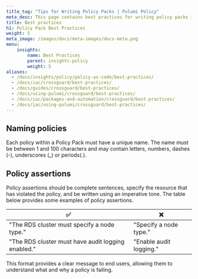 ```yaml
---
title_tag: "Tips for Writing Policy Packs | Pulumi Policy"
meta_desc: This page contains best practices for writing policy packs in Pulumi.
title: Best practices
h1: Policy Pack Best Practices
weight: 5
meta_image: /images/docs/meta-images/docs-meta.png
menu:
    insights:
        name: Best Practices
        parent: insights-policy
        weight: 5
aliases:
  - /docs/insights/policy/policy-as-code/best-practices/
  - /docs/iac/crossguard/best-practices/
  - /docs/guides/crossguard/best-practices/
  - /docs/using-pulumi/crossguard/best-practices/
  - /docs/iac/packages-and-automation/crossguard/best-practices/
  - /docs/iac/using-pulumi/crossguard/best-practices/
---
```


## Naming policies

Each policy within a Policy Pack must have a unique name. The name must be between 1 and 100 characters and may contain letters, numbers, dashes (-), underscores (_) or periods(.).

## Policy assertions

Policy assertions should be complete sentences, specify the resource that has violated the policy, and be written using an imperative tone. The table below provides some examples of policy assertions.

| ✅                                                    | ❌                           |
| -----------                                           | -----------                  |
| "The RDS cluster must specify a node type."           | "Specify a node type."       |
| "The RDS cluster must have audit logging enabled."    | "Enable audit logging."      |

This format provides a clear message to end users, allowing them to understand what and why a policy is failing.
